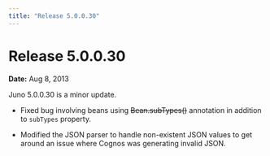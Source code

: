 ```yaml
---
title: "Release 5.0.0.30"
---
```


# Release 5.0.0.30

**Date:** Aug 8, 2013

Juno 5.0.0.30 is a minor update.

- Fixed bug involving beans using ~~Bean.subTypes()~~ annotation in addition to `subTypes` property.

- Modified the JSON parser to handle non-existent JSON values to get around an issue where Cognos was generating invalid JSON.